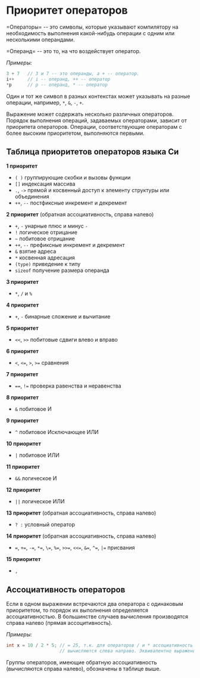 # Приоритет операторов

=Операторы= -- это символы, которые указывают компилятору на необходимость выполнения какой-нибудь операции с одним или несколькими операндами. 

=Операнд= -- это то, на что воздействует оператор.

*Примеры:*
```c
3 + 7   // 3 и 7 -- это операнды, а + -- оператор. 
i++     // i -- операнд, ++ -- оператор
*p      // p -- операнд, * -- оператор
```
Один и тот же символ в разных контекстах может указывать на разные операции, например, `*`, `&`, `-`, `+`. 

Выражение может содержать несколько различных операторов. Порядок выполнения операций, задаваемых операторами, зависит от приоритета операторов. Операции, соответствующие операторам с более высоким приоритетом, выполняются первыми.


## Таблица приоритетов операторов языка Си

**1 приоритет** 
- `( )` группирующие скобки и вызовы функции 
- `[]` индексация массива
- `.`, `->` прямой и косвенный доступ к элементу структуры или объединения
- `++`, `--` постфиксные инкремент и декремент

**2 приоритет** (обратная ассоциативность, справа налево)
- `+`, `-` унарные плюс и минус `-`
- `!` логическое отрицание
- `~` побитовое отрицание
- `++`, `--` префиксные инкремент и декремент 
- `&` взятие адреса
- `*` косвенная адресация
- `(type)` приведение к типу
- `sizeof` получение размера операнда

**3 приоритет**
- `*`, `/` и `%`

**4 приоритет**
- `+`, `-` бинарные сложение и вычитание

**5 приоритет**
- `<<`, `>>` побитовые сдвиги влево и вправо

**6 приоритет**
- `<`, `<=`, `>`, `>=` сравнения

**7 приоритет**
- `==`, `!=` проверка равенства и неравенства

**8 приоритет**
- `&` побитовое И

**9 приоритет**
- `^` побитовое Исключающее ИЛИ

**10 приоритет**
- `|` побитовое ИЛИ

**11 приоритет**
- `&&` логическое И

**12 приоритет**
- `||` логическое ИЛИ

**13 приоритет** (обратная ассоциативность, справа налево)
- `? :` условный оператор

**14 приоритет** (обратная ассоциативность, справа налево)
- `=`, `+=`, `-=`, `*=`, `\=`, `%=`, `>>=`, `<<=`, `&=`, `^=`, `|=` присвания

**15 приоритет**
- `,` 


## Ассоциативность операторов

Если в одном выражении встречаются два оператора с одинаковым приоритетом, то порядок их выполнения определяется ассоциативностью. В большинстве случаев вычисления производятся справа налево (прямая ассоцитивность).

*Примеры:*
```c
int x = 10 / 2 * 5; // = 25, т.к. для операторов / и * ассоциативность прямая, 
                    // вычисляются слева направо. Эквивалентно выражению (10 | 2) * 5 
```

Группы операторов, имеющие обратную ассоциативность (вычисляются справа налево), обозначены в таблице выше.
